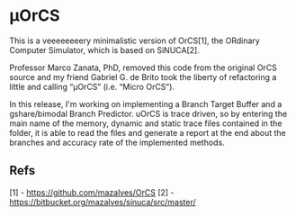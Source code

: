 # μOrCS

This is a veeeeeeeery minimalistic version of OrCS[1], the ORdinary Computer
Simulator, which is based on SiNUCA[2].

Professor Marco Zanata, PhD, removed this code from the original OrCS source and
my friend Gabriel G. de Brito took the liberty of refactoring a little and calling
“μOrCS” (i.e. “Micro OrCS”).

In this release, I'm working on implementing a Branch Target Buffer and a gshare/bimodal Branch Predictor.
uOrCS is trace driven, so by entering the main name of the memory, dynamic and static trace files contained in the folder, it is able to read the files and generate a report at the end about the branches and accuracy rate of the implemented methods.

## Refs
 
[1] - https://github.com/mazalves/OrCS
[2] - https://bitbucket.org/mazalves/sinuca/src/master/
